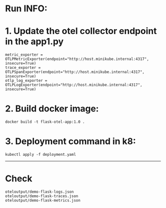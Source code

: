 # Run INFO:

# 1. Update the otel collector endpoint in the app1.py

```
metric_exporter = OTLPMetricExporter(endpoint="http://host.minikube.internal:4317", insecure=True)
trace_exporter = OTLPSpanExporter(endpoint="http://host.minikube.internal:4317", insecure=True)
otlp_log_exporter = OTLPLogExporter(endpoint="http://host.minikube.internal:4317", insecure=True)
```

# 2. Build docker image:

```
docker build -t flask-otel-app:1.0 .
```

# 3. Deployment command in k8:

```
kubectl apply -f deployment.yaml
```

---

# Check

```
oteloutput/demo-flask-logs.json
oteloutput/demo-flask-traces.json
oteloutput/demo-flask-metrics.json
```
